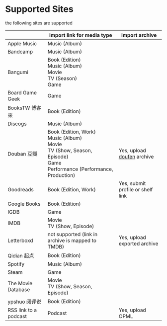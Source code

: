 # Supported Sites

the following sites are supported


|                       | import link for media type                                                                                                    | import archive                                   |
| ----------------------| ----------------------------------------------------------------------------------------------------------------------------- | ------------------------------------------------ |
| Apple Music           | Music (Album)                                                                                                                 |                                                  |
| Bandcamp              | Music (Album)                                                                                                                 |                                                  |
| Bangumi               | Book (Edition)<br>Music (Album)<br>Movie<br>TV (Season)<br>Game                                                               |                                                  |
| Board Game Geek       | Game                                                                                                                          |                                                  |
| BooksTW 博客來        | Book (Edition)                                                                                                                |                                                  |
| Discogs               | Music (Album)                                                                                                                 |                                                  |
| Douban 豆瓣           | Book (Edition, Work)<br>Music (Album)<br>Movie<br>TV (Show, Season, Episode)<br>Game<br>Performance (Performance, Production) | Yes, upload [doufen](https://doufen.org) archive |
| Goodreads             | Book (Edition, Work)                                                                                                          | Yes, submit profile or shelf link                |
| Google Books          | Book (Edition)                                                                                                                |                                                  |
| IGDB                  | Game                                                                                                                          |                                                  |
| IMDB                  | Movie<br>TV (Show, Episode)                                                                                                   |                                                  |
| Letterboxd            | not supported (link in archive is mapped to TMDB)                                                                             | Yes, upload exported archive                     |
| Qidian 起点           | Book (Edition)                                                                                                                |                                                  |
| Spotify               | Music (Album)                                                                                                                 |                                                  |
| Steam                 | Game                                                                                                                          |                                                  |
| The Movie Database    | Movie<br>TV (Show, Season, Episode)                                                                                           |                                                  |
| ypshuo 阅评说         | Book (Edition)                                                                                                                |                                                  |
| RSS link to a podcast | Podcast                                                                                                                       | Yes, upload OPML                                 |
